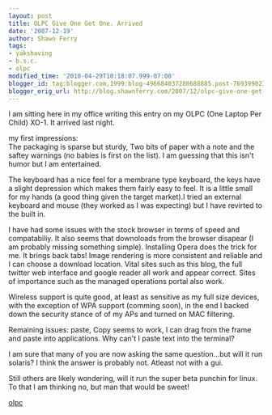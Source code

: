 ```yaml
---
layout: post
title: OLPC Give One Get One. Arrived
date: '2007-12-19'
author: Shawn Ferry
tags:
- yakshaving
- b.s.c.
- olpc
modified_time: '2010-04-29T10:18:07.999-07:00'
blogger_id: tag:blogger.com,1999:blog-496684037280688885.post-7693990234758998257
blogger_orig_url: http://blog.shawnferry.com/2007/12/olpc-give-one-get-one-arrived.html
---
```


I am sitting here in my office writing this entry on my OLPC (One Laptop Per
Child) XO-1. It arrived last night.  
  
my first impressions:  
The packaging is sparse but sturdy, Two bits of paper with a note and the
saftey warnings (no babies is first on the list). I am guessing that this
isn't humor but I am entertained.  
  
The keyboard has a nice feel for a membrane type keyboard, the keys have a
slight depression which makes them fairly easy to feel. It is a little small
for my hands (a good thing given the target market).I tried an external
keyboard and mouse (they worked as I was expecting) but I have revirted to the
built in.  
  
I have had some issues with the stock browser in terms of speed and
compatabiliy. It also seems that downoloads from the browser disapear (I am
probably missing something simple). Installing Opera does the trick for me. It
brings back tabs! Image rendering is more consistent and reliable and I can
choose a download location. Vital sites such as this blog, the full twitter
web interface and google reader all work and appear correct. Sites of
importance such as the managed operations portal also work.  
  
Wireless support is quite good, at least as sensitive as my full size devices,
with the exception of WPA support (comming soon), in the end I backed down the
security stance of of my APs and turned on MAC filtering.  
  
Remaining issues: paste, Copy seems to work, I can drag from the frame and
paste into applications. Why can't I paste text into the terminal?  
  
I am sure that many of you are now asking the same question...but will it run
solaris? I think the answer is probably not. Atleast not with a gui.  
  
Still others are likely wondering, will it run the super beta punchin for
linux. To that I am thinking no, but man that would be sweet!  
  
[olpc](http://technorati.com/tag/olpc)

